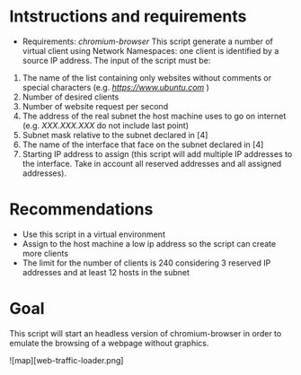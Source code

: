 # Intstructions and requirements
 - Requirements: *chromium-browser*
 This script generate a number of virtual client using Network Namespaces: one client is identified by a source IP address.
 The input of the script must be:
  1. The name of the list containing only websites without comments or special characters (e.g. *https://www.ubuntu.com* ) 
  2. Number of desired clients
  3. Number of website request per second
  4. The address of the real subnet the host machine uses to go on internet (e.g. *XXX.XXX.XXX* do not include last point)
  5. Subnet mask relative to the subnet declared in [4]
  6. The name of the interface that face on the subnet declared in [4]
  7. Starting IP address to assign (this script will add multiple IP addresses to the interface. Take in account all reserved  addresses and all assigned addresses).
  
# Recommendations
   - Use this script in a virtual environment
   - Assign to the host machine a low ip address so the script can create more clients
   - The limit for the number of clients is 240 considering 3 reserved IP addresses and at least 12 hosts in the subnet
  
# Goal
This script will start an headless version of chromium-browser in order to emulate the browsing of a webpage without graphics.

![map][web-traffic-loader.png]

